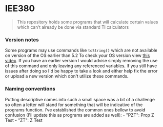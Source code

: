 # IEE380
> This repository holds some programs that will calculate certain values which can't already be done via standard TI calculators

### Version notes
  Some programs may use commands like ``toString()`` which are not available on version of the OS earlier than 5.2
  To check your OS version view [this video](https://www.youtube.com/watch?v=SIN1ESNRMfc).
  If you have an earlier version I would advise simply removing the use of this command and only leaving any referenced variables.
  If you still have issues after doing so I'd be happy to take a look and either help fix the error or upload a new version which don't utilize these commands.

  
### Naming conventions
  Putting descriptive names into such a small space was a bit of a challenge so often a letter will stand for something that will be indicative of the 
  programs function. I've established the common ones bellow to avoid confusion (I'll update this as programs are added as well):
    - "PZT": Prop Z Test
    - "ZT": Z Test
